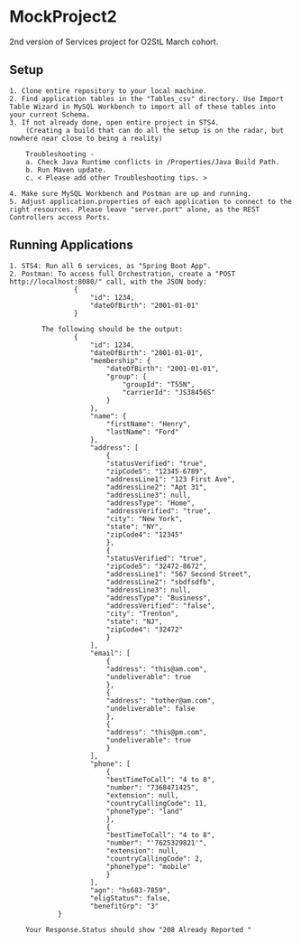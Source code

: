 # MockProject2
2nd version of Services project for O2StL March cohort.

## Setup
	1. Clone entire repository to your local machine.
	2. Find application tables in the "Tables_csv" directory. Use Import Table Wizard in MySQL Workbench to import all of these tables into your current Schema.
	3. If not already done, open entire project in STS4.
		(Creating a build that can do all the setup is on the radar, but nowhere near close to being a reality)
		
		Troubleshooting -
		a. Check Java Runtime conflicts in /Properties/Java Build Path.
		b. Run Maven update.
		c. < Please add other Troubleshooting tips. >
		
	4. Make sure MySQL Workbench and Postman are up and running.
	5. Adjust application.properties of each application to connect to the right resources. Please leave "server.port" alone, as the REST Controllers access Ports.
	
## Running Applications
	1. STS4: Run all 6 services, as "Spring Boot App".
	2. Postman: To access full Orchestration, create a "POST http://localhost:8080/" call, with the JSON body:
					{
						"id": 1234,
						"dateOfBirth": "2001-01-01"
					}	
				
			The following should be the output:
					{
						"id": 1234,
						"dateOfBirth": "2001-01-01",
						"membership": {
							"dateOfBirth": "2001-01-01",
							"group": {
								"groupId": "T55N",
								"carrierId": "JS38456S"
							}
						},
						"name": {
							"firstName": "Henry",
							"lastName": "Ford"
						},
						"address": [
							{
							"statusVerified": "true",
							"zipCode5": "12345-6789",
							"addressLine1": "123 First Ave",
							"addressLine2": "Apt 31",
							"addressLine3": null,
							"addressType": "Home",
							"addressVerified": "true",
							"city": "New York",
							"state": "NY",
							"zipCode4": "12345"							
							},
							{
							"statusVerified": "true",
							"zipCode5": "32472-8672",
							"addressLine1": "567 Second Street",
							"addressLine2": "sbdfsdfb",
							"addressLine3": null,
							"addressType": "Business",
							"addressVerified": "false",
							"city": "Trenton",
							"state": "NJ",
							"zipCode4": "32472"
							}
						],
						"email": [
							{
							"address": "this@am.com",
							"undeliverable": true
							},
							{
							"address": "tother@am.com",
							"undeliverable": false
							},
							{
							"address": "this@pm.com",
							"undeliverable": true
							}
						],
						"phone": [
							{
							"bestTimeToCall": "4 to 8",
							"number": "7368471425",
							"extension": null,
							"countryCallingCode": 11,
							"phoneType": "land"
							},
							{
							"bestTimeToCall": "4 to 8",
							"number": "'7625329821'",
							"extension": null,
							"countryCallingCode": 2,
							"phoneType": "mobile"
							}
						],
						"agn": "hs683-7859",
						"eligStatus": false,
						"benefitGrp": "3"
				}
				
		Your Response.Status should show "208 Already Reported "
